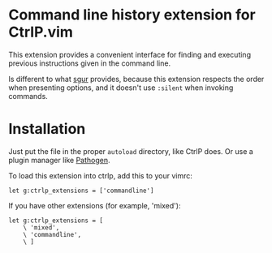 Command line history extension for CtrlP.vim
============================================

This extension provides a convenient interface for finding and executing
previous instructions given in the command line.

Is different to what [sgur](https://github.com/sgur/ctrlp-extensions.vim)
provides, because this extension respects the order when presenting options, and
it doesn't use `:silent` when invoking commands.

Installation
============

Just put the file in the proper `autoload` directory, like CtrlP does. Or use a
plugin manager like [Pathogen](https://github.com/tpope/vim-pathogen).

To load this extension into ctrlp, add this to your vimrc:

```VimL
let g:ctrlp_extensions = ['commandline']
```

If you have other extensions (for example, 'mixed'):

```VimL
let g:ctrlp_extensions = [
    \ 'mixed',
    \ 'commandline',
    \ ]
```


